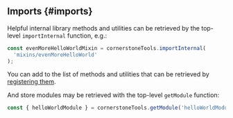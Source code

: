 ## Imports {#imports}

Helpful internal library methods and utilities can be retrieved by the top-level `importInternal` function, e.g.:

```js
const evenMoreHelloWorldMixin = cornerstoneTools.importInternal(
  'mixins/evenMoreHelloWorld'
);
```

You can add to the list of methods and utilities that can be retrieved by [registering them](#registration).

And store modules may be retrieved with the top-level `getModule` function:

```js
const { helloWorldModule } = cornerstoneTools.getModule('helloWorldModule);
```
